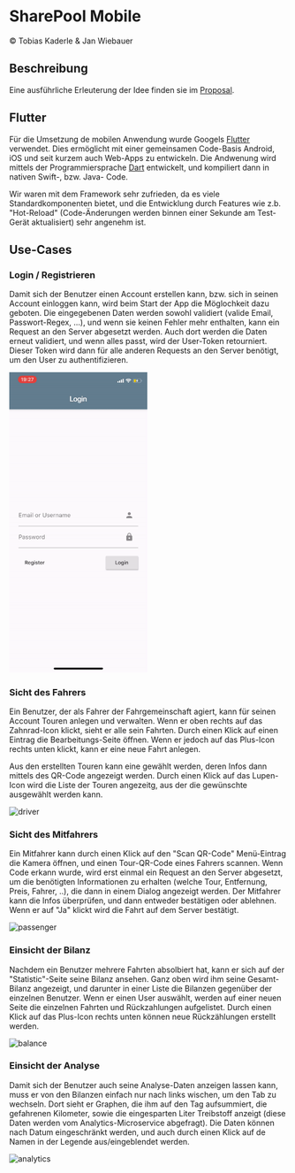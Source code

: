 # SharePool Mobile
&copy; Tobias Kaderle & Jan Wiebauer

## Beschreibung
Eine ausführliche Erleuterung der Idee finden sie im [Proposal](./PROPOSAL.md).

## Flutter
Für die Umsetzung de mobilen Anwendung wurde Googels [Flutter](https://flutter.dev) verwendet. Dies ermöglicht mit einer gemeinsamen Code-Basis Android, iOS und seit kurzem auch Web-Apps zu entwickeln. Die Andwenung wird mittels der Programmiersprache [Dart](https://dart.dev) entwickelt, und kompiliert dann in nativen Swift-, bzw. Java- Code.

Wir waren mit dem Framework sehr zufrieden, da es viele Standardkomponenten bietet, und die Entwicklung durch Features wie z.b. "Hot-Reload" (Code-Änderungen werden binnen einer Sekunde am Test-Gerät aktualisiert) sehr angenehm ist.

## Use-Cases
### Login / Registrieren
Damit sich der Benutzer einen Account erstellen kann, bzw. sich in seinen Account einloggen kann, wird beim Start der App die Möglochkeit dazu geboten. Die eingegebenen Daten werden sowohl validiert (valide Email, Passwort-Regex, ...), und wenn sie keinen Fehler mehr enthalten, kann ein Request an den Server abgesetzt werden. Auch dort werden die Daten erneut validiert, und wenn alles passt, wird der User-Token retourniert. Dieser Token wird dann für alle anderen Requests an den Server benötigt, um den User zu authentifizieren.

<img src="doc/login-register.gif" alt="login-register" width="250"/>

### Sicht des Fahrers
Ein Benutzer, der als Fahrer der Fahrgemeinschaft agiert, kann für seinen Account Touren anlegen und verwalten. Wenn er oben rechts auf das Zahnrad-Icon klickt, sieht er alle sein Fahrten. Durch einen Klick auf einen Eintrag die Bearbeitungs-Seite öffnen. Wenn er jedoch auf das Plus-Icon rechts unten klickt, kann er eine neue Fahrt anlegen.

Aus den erstellten Touren kann eine gewählt werden, deren Infos dann mittels des QR-Code angezeigt werden. Durch einen Klick auf das Lupen-Icon wird die Liste der Touren angezeitg, aus der die gewünschte ausgewählt werden kann.

<img src="doc/driver.gif" alt="driver" width="250"/>

### Sicht des Mitfahrers
Ein Mitfahrer kann durch einen Klick auf den "Scan QR-Code" Menü-Eintrag die Kamera öffnen, und einen Tour-QR-Code eines Fahrers scannen. Wenn Code erkann wurde, wird erst einmal ein Request an den Server abgesetzt, um die benötigten Informationen zu erhalten (welche Tour, Entfernung, Preis, Fahrer, ..), die dann in einem Dialog angezeigt werden. Der Mitfahrer kann die Infos überprüfen, und dann entweder bestätigen oder ablehnen. Wenn er auf "Ja" klickt wird die Fahrt auf dem Server bestätigt.

<img src="doc/passenger.gif" alt="passenger" width="250"/>

### Einsicht der Bilanz
Nachdem ein Benutzer mehrere Fahrten absolbiert hat, kann er sich auf der "Statistic"-Seite seine Bilanz ansehen. Ganz oben wird ihm seine Gesamt-Bilanz angezeigt, und darunter in einer Liste die Bilanzen gegenüber der einzelnen Benutzer. Wenn er einen User auswählt, werden auf einer neuen Seite die einzelnen Fahrten und Rückzahlungen aufgelistet. Durch einen Klick auf das Plus-Icon rechts unten können neue Rückzählungen erstellt werden.

<img src="doc/balance.gif" alt="balance" width="250"/>

### Einsicht der Analyse
Damit sich der Benutzer auch seine Analyse-Daten anzeigen lassen kann, muss er von den Bilanzen einfach nur nach links wischen, um den Tab zu wechseln. Dort sieht er Graphen, die ihm auf den Tag aufsummiert, die gefahrenen Kilometer, sowie die eingesparten Liter Treibstoff anzeigt (diese Daten werden vom Analytics-Microservice abgefragt). Die Daten können nach Datum eingeschränkt werden, und auch durch einen Klick auf de Namen in der Legende aus/eingeblendet werden.

<img src="doc/analytics.gif" alt="analytics" width="250"/>